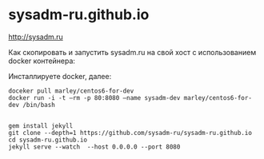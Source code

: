 # sysadm-ru.github.io

http://sysadm.ru

Как скопировать и запустить sysadm.ru на свой хост с использованием docker контейнера:

Инсталлируете docker, далее:

    doceker pull marley/centos6-for-dev
    docker run -i -t –rm -p 80:8080 –name sysadm-dev marley/centos6-for-dev /bin/bash


    gem install jekyll  
    git clone --depth=1 https://github.com/sysadm-ru/sysadm-ru.github.io
    cd sysadm-ru.github.io
    jekyll serve --watch  --host 0.0.0.0 --port 8080
